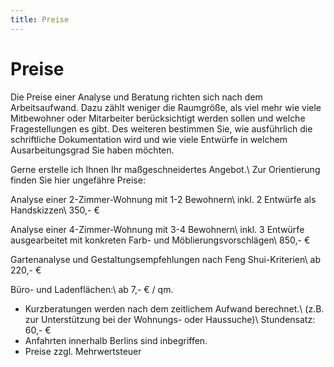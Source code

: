 ```yaml
---
title: Preise
---
```


# Preise

Die Preise einer Analyse und Beratung richten sich nach dem Arbeitsaufwand. Dazu zählt weniger die Raumgröße, als viel mehr wie viele Mitbewohner oder Mitarbeiter berücksichtigt werden sollen und welche Fragestellungen es gibt. Des weiteren bestimmen Sie, wie ausführlich die schriftliche Dokumentation wird und wie viele Entwürfe in welchem Ausarbeitungsgrad Sie haben möchten.

Gerne erstelle ich Ihnen Ihr maßgeschneidertes Angebot.\\
Zur Orientierung finden Sie hier ungefähre Preise:

Analyse einer 2-Zimmer-Wohnung mit 1-2 Bewohnern\\
inkl. 2 Entwürfe als Handskizzen\\
350,- €

Analyse einer 4-Zimmer-Wohnung mit 3-4 Bewohnern\\
inkl. 3 Entwürfe ausgearbeitet mit konkreten Farb- und Möblierungsvorschlägen\\
850,- €

Gartenanalyse und Gestaltungsempfehlungen nach Feng Shui-Kriterien\\
ab 220,- €

Büro- und Ladenflächen:\\
ab 7,- € / qm.

- Kurzberatungen werden nach dem zeitlichem Aufwand berechnet.\\
(z.B. zur Unterstützung bei der Wohnungs- oder Haussuche)\\
Stundensatz: 60,- €
- Anfahrten innerhalb Berlins sind inbegriffen.
- Preise zzgl. Mehrwertsteuer

